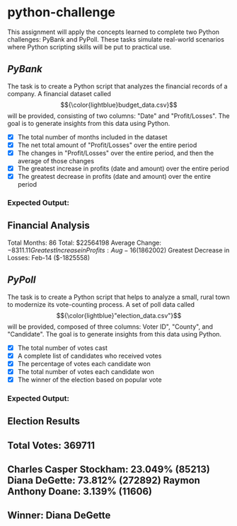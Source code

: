 # python-challenge
This assignment will apply the concepts learned to complete two Python challenges: PyBank and PyPoll. These tasks simulate real-world scenarios where Python scripting skills will be put to practical use.

## _PyBank_
The task is to create a Python script that analyzes the financial records of a company. A financial dataset called  $${\color{lightblue}budget_data.csv}$$ will be provided, consisting of two columns: "Date" and "Profit/Losses". The goal is to generate insights from this data using Python.
- [x] The total number of months included in the dataset
- [x] The net total amount of "Profit/Losses" over the entire period
- [x] The changes in "Profit/Losses" over the entire period, and then the average of those changes
- [x] The greatest increase in profits (date and amount) over the entire period
- [x] The greatest decrease in profits (date and amount) over the entire period

### Expected Output:

Financial Analysis
----------------------------
Total Months: 86
Total: $22564198
Average Change: $-8311.11
Greatest Increase in Profits: Aug-16 ($1862002)
Greatest Decrease in Losses: Feb-14 ($-1825558)

## _PyPoll_
The task is to create a Python script that helps to analyze a small, rural town to modernize its vote-counting process. A set of poll data called  $${\color{lightblue}"election_data.csv"}$$ will be provided, composed of three columns: Voter ID", "County", and "Candidate". The goal is to generate insights from this data using Python.
- [x] The total number of votes cast
- [x] A complete list of candidates who received votes
- [x] The percentage of votes each candidate won
- [x] The total number of votes each candidate won
- [x] The winner of the election based on popular vote

### Expected Output:

Election Results
-------------------------
Total Votes: 369711
-------------------------
Charles Casper Stockham: 23.049% (85213)
Diana DeGette: 73.812% (272892)
Raymon Anthony Doane: 3.139% (11606)
-------------------------
Winner: Diana DeGette
-------------------------
